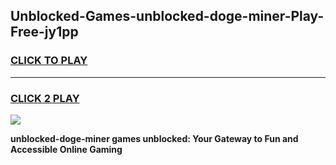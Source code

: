 
## Unblocked-Games-unblocked-doge-miner-Play-Free-jy1pp
<h3>
<a href="https://premium76.site?title=unblocked-doge-miner&ref=20M">CLICK TO PLAY</a></h3>
<hr>

<h3>
<a href="https://premium76.site?title=unblocked-doge-miner&ref=20M">CLICK 2 PLAY</a>
  
</h3>

<a href="https://premium76.site?title=unblocked-doge-miner&ref=19M"><img src="https://clearcache.store/games.png"></a>


**unblocked-doge-miner games unblocked: Your Gateway to Fun and Accessible Online Gaming**
